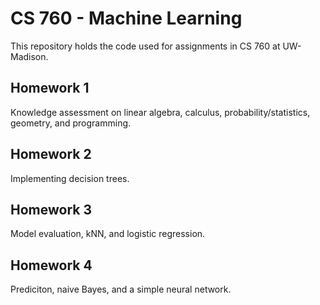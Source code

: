 # CS 760 - Machine Learning

This repository holds the code used for assignments in CS 760 at UW-Madison.

## Homework 1

Knowledge assessment on linear algebra, calculus, probability/statistics, geometry, and programming.

## Homework 2

Implementing decision trees.

## Homework 3

Model evaluation, kNN, and logistic regression.

## Homework 4

Prediciton, naive Bayes, and a simple neural network.
